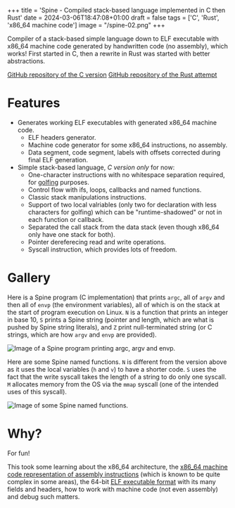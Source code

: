 +++
title = 'Spine - Compiled stack-based language implemented in C then Rust'
date = 2024-03-06T18:47:08+01:00
draft = false
tags = ['C', 'Rust', 'x86_64 machine code']
image = "/spine-02.png"
+++

Compiler of a stack-based simple language down to ELF executable with x86_64 machine code generated by handwritten code (no assembly), which works! First started in C, then a rewrite in Rust was started with better abstractions.

<!--more-->

[GitHub repository of the C version](https://github.com/anima-libera/spine-lang)
[GitHub repository of the Rust attempt](https://github.com/anima-libera/spine)

# Features

- Generates working ELF executables with generated x86_64 machine code.
  - ELF headers generator.
  - Machine code generator for some x86_64 instructions, no assembly.
  - Data segment, code segment, labels with offsets corrected during final ELF generation.
- Simple stack-based language, *C version only* for now:
  - One-character instructions with no whitespace separation required, for [golfing](https://en.wikipedia.org/wiki/Code_golf) purposes.
  - Control flow with ifs, loops, callbacks and named functions.
  - Classic stack manipulations instructions.
  - Support of two local valriables (only two for declaration with less characters for golfing) which can be "runtime-shadowed" or not in each function or callback.
  - Separated the call stack from the data stack (even though x86_64 only have one stack for both).
  - Pointer dereferecing read and write operations.
  - Syscall instruction, which provides lots of freedom.

# Gallery

Here is a Spine program (C implementation) that prints `argc`, all of `argv` and then all of `envp` (the environment variables), all of which is on the stack at the start of program execution on Linux. `N` is a function that prints an integer in base 10, `S` prints a Spine string (pointer and length, which are what is pushed by Spine string literals), and `Z` print null-terminated string (or C strings, which are how `argv` and `envp` are provided).

![Image of a Spine program printing `argc`, `argv` and `envp`.](/spine-01.png)

Here are some Spine named functions. `N` is different from the version above as it uses the local variables (`h` and `v`) to have a shorter code. `S` uses the fact that the write syscall takes the length of a string to do only one syscall. `M` allocates memory from the OS via the `mmap` syscall (one of the intended uses of this syscall).

![Image of some Spine named functions.](/spine-02.png)

# Why?

For fun!

This took some learning about the x86_64 architecture, the [x86_64 machine code representation of assembly instructions](https://cdrdv2-public.intel.com/782156/325383-sdm-vol-2abcd.pdf) (which is known to be quite complex in some areas), the 64-bit [ELF executable format](https://en.wikipedia.org/wiki/Executable_and_Linkable_Format) with its many fields and headers, how to work with machine code (not even assembly) and debug such matters.
